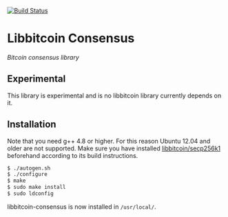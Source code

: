 [![Build Status](https://travis-ci.org/libbitcoin/libbitcoin-consensus.svg?branch=master)](https://travis-ci.org/libbitcoin/libbitcoin-consensus)

# Libbitcoin Consensus

*Bitcoin consensus library*

## Experimental

This library is experimental and is no libbitcoin library currently depends on it.

## Installation

Note that you need g++ 4.8 or higher. For this reason Ubuntu 12.04 and older are not supported. Make sure you have installed [libbitcoin/secp256k1](https://github.com/libbitcoin/secp256k1) beforehand according to its build instructions.

```sh
$ ./autogen.sh
$ ./configure
$ make
$ sudo make install
$ sudo ldconfig
```

libbitcoin-consensus is now installed in `/usr/local/`.
